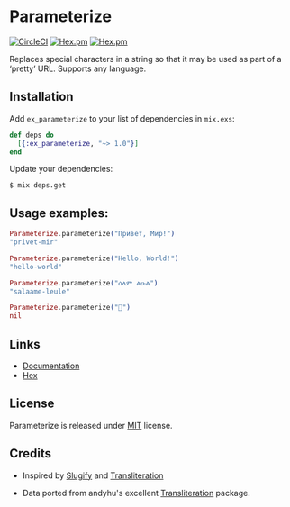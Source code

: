 # Parameterize

[![CircleCI](https://circleci.com/gh/PavelTyk/ex_parameterize/tree/master.svg?style=shield)](https://circleci.com/gh/PavelTyk/ex_parameterize/tree/master)
[![Hex.pm](https://img.shields.io/librariesio/release/hex/ex_parameterize/1.0.0.svg)](https://hex.pm/packages/ex_parameterize)
[![Hex.pm](https://img.shields.io/hexpm/v/ex_parameterize.svg)](https://hex.pm/packages/ex_parameterize)

Replaces special characters in a string so that it may be used as part of a ‘pretty’ URL.
Supports any language.

## Installation

Add `ex_parameterize` to your list of dependencies in `mix.exs`:

```elixir
def deps do
  [{:ex_parameterize, "~> 1.0"}]
end
```

Update your dependencies:

```
$ mix deps.get
```

## Usage examples:

```elixir
Parameterize.parameterize("Привет, Мир!")
"privet-mir"

Parameterize.parameterize("Hello, World!")
"hello-world"

Parameterize.parameterize("ሰላም ልዑል")
"salaame-leule"

Parameterize.parameterize("🍕")
nil
```

## Links

* [Documentation][1]
* [Hex][2]

## License

Parameterize is released under [MIT][3] license.

## Credits

* Inspired by [Slugify][4] and [Transliteration][5]

* Data ported from andyhu's excellent [Transliteration][5] package.

[1]: https://hexdocs.pm/ex_parameterize/Parameterize.html

[2]: https://hex.pm/packages/ex_parameterize

[3]: https://github.com/paveltyk/ex_parameterize/blob/master/LICENSE.md

[4]: https://github.com/jayjun/slugify

[5]: https://github.com/andyhu/transliteration
